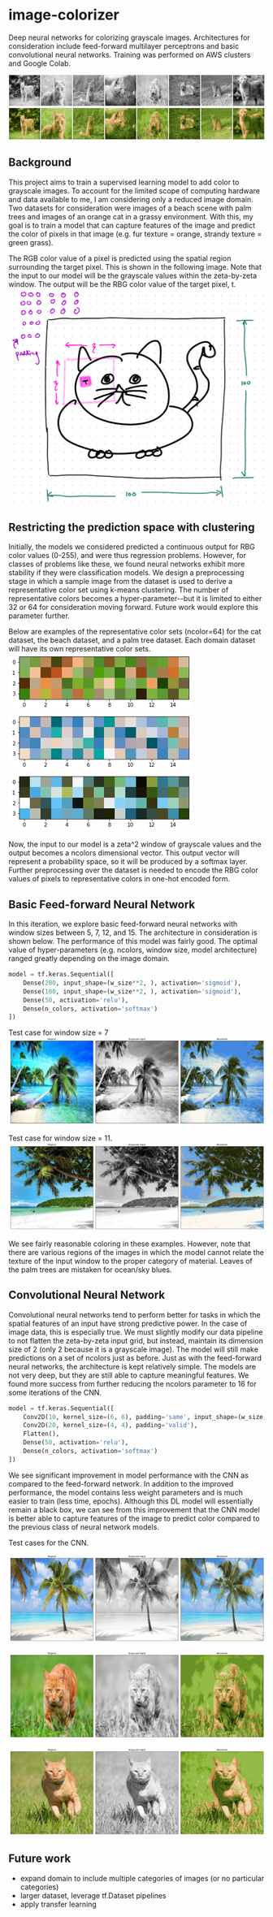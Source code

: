 # image-colorizer

Deep neural networks for colorizing grayscale images.  Architectures for consideration include feed-forward multilayer perceptrons and basic convolutional neural networks.  Training was performed on AWS clusters and Google Colab.    

![cover-gray](images/cover-grayscle.png)  
![cover](images/20210121-cnn1-03-banner.png)


## Background  
This project aims to train a supervised learning model to add color to grayscale images.  To account for the limited scope of computing hardware and data available to me, I am considering only a reduced image domain.  Two datasets for consideration were images of a beach scene with palm trees and images of an orange cat in a grassy environment.  With this, my goal is to train a model that can capture features of the image and predict the color of pixels in that image (e.g. fur texture = orange, strandy texture = green grass).   
  

The RGB color value of a pixel is predicted using the spatial region surrounding the target pixel.  This is shown in the following image.  Note that the input to our model will be the grayscale values within the zeta-by-zeta window.  The output will be the RBG color value of the target pixel, t.   
![1](images/window-drawing.png)


## Restricting the prediction space with clustering    
Initially, the models we considered predicted a continuous output for RBG color values (0-255), and were thus regression problems.  However, for classes of problems like these, we found neural networks exhibit more stability if they were classification models.  We design a preprocessing stage in which a sample image from the dataset is used to derive a representative color set using k-means clustering.  The number of representative colors becomes a hyper-parameter--but it is limited to either 32 or 64 for consideration moving forward.  Future work would explore this parameter further.  


Below are examples of the representative color sets (ncolor=64) for the cat dataset, the beach dataset, and a palm tree dataset.  Each domain dataset will have its own representative color sets.   
![cat-colors](images/520-course/nn-multiclass/cat-colors.png)  
![beach-colors](images/520-course/nn-multiclass/beach-colors.png)  
![palm-colors](images/520-course/nn-multiclass/palm-colors.png)  

Now, the input to our model is a zeta^2 window of grayscale values and the output becomes a ncolors dimensional vector.  This output vector will represent a probability space, so it will be produced by a softmax layer.   Further preprocessing over the dataset is needed to encode the RBG color values of pixels to representative colors in one-hot encoded form.  


## Basic Feed-forward Neural Network 

In this iteration, we explore basic feed-forward neural networks with window sizes between 5, 7, 12, and 15.  The architecture in consideration is shown below.  The performance of this model was fairly good.  The optimal value of hyper-parameters (e.g. ncolors, window size, model architecture) ranged greatly depending on the image domain.  

```python 
model = tf.keras.Sequential([ 
    Dense(200, input_shape=(w_size**2, ), activation='sigmoid'), 
    Dense(100, input_shape=(w_size**2, ), activation='sigmoid'), 
    Dense(50, activation='relu'), 
    Dense(n_colors, activation='softmax')
])
```

Test case for window size = 7
![2](images/20210121-wsize7-02.png)

Test case for window size = 11.   
![1](images/20210121-wsize11-01.png)


We see fairly reasonable coloring in these examples.  However, note that there are various regions of the images in which the model cannot relate the texture of the input window to the proper category of material.  Leaves of the palm trees are mistaken for ocean/sky blues.   



## Convolutional Neural Network 

Convolutional neural networks tend to perform better for tasks in which the spatial features of an input have strong predictive power.  In the case of image data, this is especially true.  We must slightly modify our data pipeline to not flatten the zeta-by-zeta input grid, but instead, maintain its dimension size of 2 (only 2 because it is a grayscale image).  The model will still make predictions on a set of ncolors just as before.   Just as with the feed-forward neural networks, the architecture is kept relatively simple.  The models are not very deep, but they are still able to capture meaningful features.  We found more success from further reducing the ncolors parameter to 16 for some iterations of the CNN.  


```python  
model = tf.keras.Sequential([ 
    Conv2D(10, kernel_size=(6, 6), padding='same', input_shape=(w_size, w_size, 1)), 
    Conv2D(20, kernel_size=(4, 4), padding='valid'), 
    Flatten(), 
    Dense(50, activation='relu'), 
    Dense(n_colors, activation='softmax')
])
```


We see significant improvement in model performance with the CNN as compared to the feed-forward network.  In addition to the improved performance, the model contains less weight parameters and is much easier to train (less time, epochs).  Although this DL model will essentially remain a black box, we can see from this improvement that the CNN model is better able to capture features of the image to predict color compared to the previous class of neural network models.   

Test cases for the CNN.  

![6](images/20210121-cnn1-01.png)

![4](images/20210121-cnn2-cat-01.png)

![5](images/20210121-cnn2-cat-testset.png)



## Future work
+ expand domain to include multiple categories of images (or no particular categories)    
+ larger dataset, leverage tf.Dataset pipelines   
+ apply transfer learning    